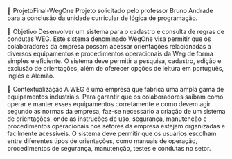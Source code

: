 📌 ProjetoFinal-WegOne
Projeto solicitado pelo professor Bruno Andrade para a conclusão da unidade curricular de lógica de programação.

🎯 Objetivo
Desenvolver um sistema para o cadastro e consulta de regras de condutas WEG. Este sistema denominado WegOne visa permitir que os colaboradores da empresa possam acessar orientações relacionadas a diversos equipamentos e procedimentos operacionais da Weg de forma simples e eficiente. O sistema deve permitir a pesquisa, cadastro, edição e exclusão de orientações, além de oferecer opções de leitura em português, inglês e Alemão.

📑 Contextualização
A WEG é uma empresa que fabrica uma ampla gama de equipamentos industriais. Para garantir que os colaboradores saibam como operar e manter esses equipamentos corretamente e como devem agir segundo as normas da empresa, faz-se necessário a criação de um sistema de orientações, onde as instruções de uso, segurança, manutenção e procedimentos operacionais nos setores da empresa estejam organizadas e facilmente acessíveis. O sistema deve permitir que os usuários escolham entre diferentes tipos de orientações, como manuais de operação, procedimentos de segurança, manutenção, testes e condutas no setor.
